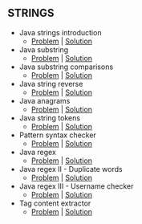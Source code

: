 ## STRINGS

*  Java strings introduction
   - [Problem](https://www.hackerrank.com/challenges/java-strings-introduction/problem) | [Solution](https://github.com/dimitrietataru/hackerrank/tree/java/Java/02.%20Strings/01%20-%20Java%20strings%20introduction)
*  Java substring
   - [Problem](https://www.hackerrank.com/challenges/java-substring/problem) | [Solution](https://github.com/dimitrietataru/hackerrank/tree/java/Java/02.%20Strings/02%20-%20Java%20substring)
*  Java substring comparisons
   - [Problem](https://www.hackerrank.com/challenges/java-string-compare/problem) | [Solution](https://github.com/dimitrietataru/hackerrank/tree/java/Java/02.%20Strings/03%20-%20Java%20substring%20comparisons)
*  Java string reverse
   - [Problem](https://www.hackerrank.com/challenges/java-string-reverse/problem) | [Solution](https://github.com/dimitrietataru/hackerrank/tree/java/Java/02.%20Strings/04%20-%20Java%20string%20reverse)
*  Java anagrams
   - [Problem](https://www.hackerrank.com/challenges/java-anagrams/problem) | [Solution](https://github.com/dimitrietataru/hackerrank/tree/java/Java/02.%20Strings/05%20-%20Java%20anagrams)
*  Java string tokens
   - [Problem](https://www.hackerrank.com/challenges/java-string-tokens/problem) | [Solution](https://github.com/dimitrietataru/hackerrank/tree/java/Java/02.%20Strings/06%20-%20Java%20string%20tokens)
*  Pattern syntax checker
   - [Problem](https://www.hackerrank.com/challenges/pattern-syntax-checker/problem) | [Solution](https://github.com/dimitrietataru/hackerrank/tree/java/Java/02.%20Strings/07%20-%20Pattern%20syntax%20checker)
*  Java regex
   - [Problem](https://www.hackerrank.com/challenges/java-regex/problem) | [Solution](https://github.com/dimitrietataru/hackerrank/tree/java/Java/02.%20Strings/08%20-%20Java%20regex)
*  Java regex II - Duplicate words
   - [Problem](https://www.hackerrank.com/challenges/duplicate-word/problem) | [Solution](https://github.com/dimitrietataru/hackerrank/tree/java/Java/02.%20Strings/09%20-%20Java%20regex%20II%20-%20Duplicate%20words)
*  Java regex III - Username checker
   - [Problem](https://www.hackerrank.com/challenges/valid-username-checker/problem) | [Solution](https://github.com/dimitrietataru/hackerrank/tree/java/Java/02.%20Strings/10%20-%20Java%20regex%20III%20-%20Username%20checker)
*  Tag content extractor
   - [Problem](https://www.hackerrank.com/challenges/tag-content-extractor/problem) | [Solution](https://github.com/dimitrietataru/hackerrank/tree/java/Java/02.%20Strings/11%20-%20Tag%20content%20extractor)
